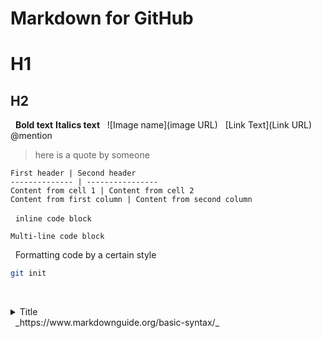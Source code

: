 # Markdown for GitHub

# H1
## H2
 
**Bold text**
__Italics text__
 
![Image name](image URL)
 
[Link Text](Link URL)
 
@mention
 
> here is a quote by someone
 
```
First header | Second header
-------------- | ----------------
Content from cell 1 | Content from cell 2
Content from first column | Content from second column
```
 
`inline code block`
 
```
Multi-line code block
```
 
Formatting code by a certain style
```sh
git init
```
 
<details>   <summary>Title</summary>
Content here
</details>
 
_https://www.markdownguide.org/basic-syntax/_

 

